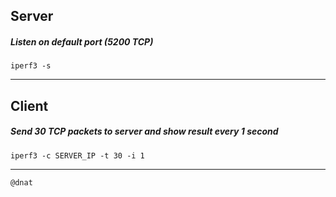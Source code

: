 ## Server

##### Listen on default port (5200 TCP)
```
iperf3 -s
```
---

## Client

##### Send 30 TCP packets to server and show result every 1 second
```
iperf3 -c SERVER_IP -t 30 -i 1
```
---

```
@dnat
```
